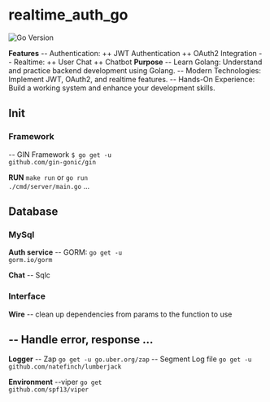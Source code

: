 # realtime_auth_go
![Go Version](https://img.shields.io/badge/Go-v1.23-blue)


**Features**
-- Authentication:
++  JWT Authentication
++  OAuth2 Integration
-- Realtime:
++  User Chat
++  Chatbot
**Purpose** 
-- Learn Golang: Understand and practice backend development using Golang.
-- Modern Technologies: Implement JWT, OAuth2, and realtime features.
-- Hands-On Experience: Build a working system and enhance your development skills.


## Init 
### Framework 
-- GIN Framework 
<code>$ go get -u github.com/gin-gonic/gin</code>

**RUN**
<code>make run</code>
or 
<code>go run ./cmd/server/main.go</code>
...

## Database 
### MySql 
**Auth service**
-- GORM: <code>go get -u gorm.io/gorm</code> 

**Chat** 
-- Sqlc 


### Interface

**Wire**
-- clean up dependencies from params to the function to use
<code></code>


-- Handle error, response ...
-- 

**Logger**
-- Zap 
<code>go get -u go.uber.org/zap</code>
-- Segment Log file
<code>go get -u github.com/natefinch/lumberjack</code>

**Environment**
--viper
<code>go get github.com/spf13/viper</code>
